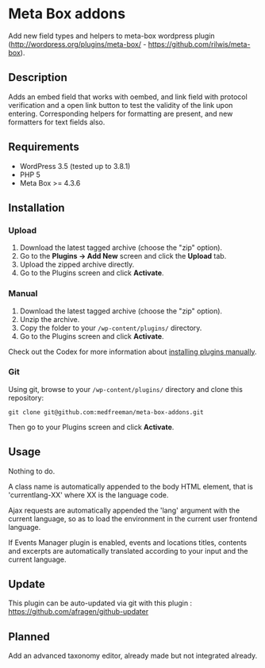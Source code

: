 # Meta Box addons

Add new field types and helpers to meta-box wordpress plugin (http://wordpress.org/plugins/meta-box/ - https://github.com/rilwis/meta-box).

## Description

Adds an embed field that works with oembed, and link field with protocol verification and a open link button to test the validity of the link upon entering.
Corresponding helpers for formatting are present, and new formatters for text fields also.

## Requirements
 * WordPress 3.5 (tested up to 3.8.1)
 * PHP 5
 * Meta Box >= 4.3.6

## Installation

### Upload

1. Download the latest tagged archive (choose the "zip" option).
2. Go to the __Plugins -> Add New__ screen and click the __Upload__ tab.
3. Upload the zipped archive directly.
4. Go to the Plugins screen and click __Activate__.

### Manual

1. Download the latest tagged archive (choose the "zip" option).
2. Unzip the archive.
3. Copy the folder to your `/wp-content/plugins/` directory.
4. Go to the Plugins screen and click __Activate__.

Check out the Codex for more information about [installing plugins manually](http://codex.wordpress.org/Managing_Plugins#Manual_Plugin_Installation).

### Git

Using git, browse to your `/wp-content/plugins/` directory and clone this repository:

`git clone git@github.com:medfreeman/meta-box-addons.git`

Then go to your Plugins screen and click __Activate__.

## Usage

Nothing to do.

A class name is automatically appended to the body HTML element, that is 'currentlang-XX' where XX is the language code.

Ajax requests are automatically appended the 'lang' argument with the current language, so as to load the environment in the current user frontend language.

If Events Manager plugin is enabled, events and locations titles, contents and excerpts are automatically translated according to your input and the current language.

## Update

This plugin can be auto-updated via git with this plugin : https://github.com/afragen/github-updater

## Planned

Add an advanced taxonomy editor, already made but not integrated already.
